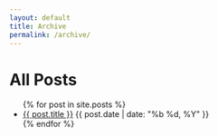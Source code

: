```yaml
---
layout: default
title: Archive
permalink: /archive/
---
```


# All Posts

<ul class="archive">
  {% for post in site.posts %}
    <li>
      <a href="{{ post.url }}" class="title">{{ post.title }}</a> <span class="post-date">{{ post.date | date: "%b %d, %Y" }}</span>
    </li>
  {% endfor %}
</ul>
